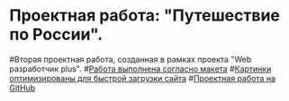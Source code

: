 # Проектная работа: "Путешествие по России".
#Вторая проектная работа, созданная в рамках проекта "Web разработчик plus".
#[Работа выполнена согласно макета](https://www.figma.com/file/5S2WSbEFL6awjVWJ0NWL8Q/Sprint-3_-Russia-_-desktop-mobile?node-id=28503%3A0)
#[Картинки оптимизированы для быстрой загрузки сайта](https://tinypng.com/)
#[Проектная работа на GitHub](https://github.com/AntonTurkov/AntonTurkov---russian-travel/blob/main/index.html)